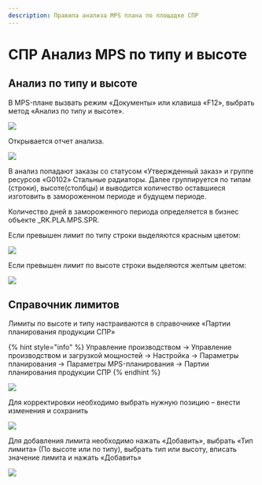 ```yaml
---
description: Правила анализа MPS плана по площадке СПР
---
```


# СПР Анализ MPS по типу и высоте

## Анализ по типу и высоте

В MPS-плане вызвать режим «Документы» или клавиша «F12», выбрать метод «Анализ по типу и высоте».

![](<../../../.gitbook/assets/0 (61).png>)

Открывается отчет анализа.

![](<../../../.gitbook/assets/1 (34).png>)

В анализ попадают заказы со статусом «Утвержденный заказ» и группе ресурсов «G0102» Стальные радиаторы. Далее группируется по типам (строки), высоте(столбцы) и выводится количество оставшиеся изготовить в замороженном периоде и будущем периоде.

Количество дней в замороженного периода определяется в бизнес объекте \_RK.PLA.MPS.SPR.

Если превышен лимит по типу строки выделяются красным цветом:

![](<../../../.gitbook/assets/2 (115).png>)

Если превышен лимит по высоте строки выделяются желтым цветом:

![](<../../../.gitbook/assets/3 (34).png>)

## Справочник лимитов

Лимиты по высоте и типу настраиваются в справочнике «Партии планирования продукции СПР»

{% hint style="info" %}
Управление производством → Управление производством и загрузкой мощностей → Настройка → Параметры планирования → Параметры MPS-планирования → Партии планирования продукции СПР
{% endhint %}

![](<../../../.gitbook/assets/image (556).png>)

Для корректировки необходимо выбрать нужную позицию – внести изменения и сохранить

![](<../../../.gitbook/assets/image (57).png>)

Для добавления лимита необходимо нажать «Добавить», выбрать «Тип лимита» (По высоте или по типу), выбрать тип или высоту, вписать значение лимита и нажать «Добавить»

![](<../../../.gitbook/assets/image (606).png>)
